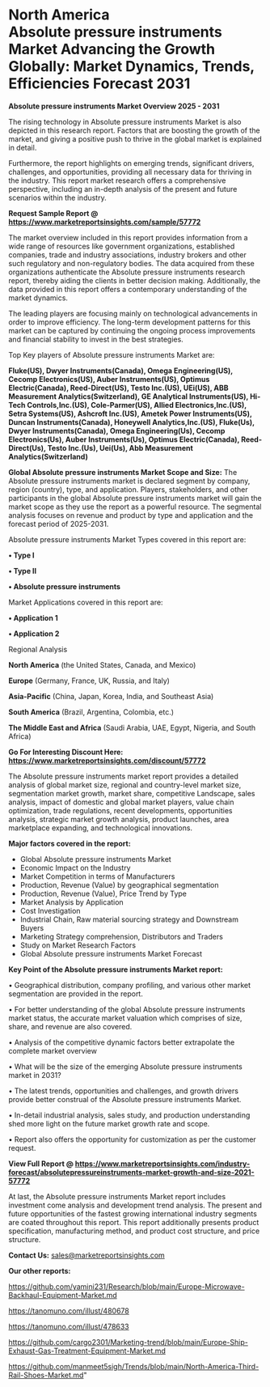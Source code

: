 # North America Absolute pressure instruments Market Advancing the Growth Globally: Market Dynamics, Trends, Efficiencies Forecast 2031

<Strong> Absolute pressure instruments Market Overview 2025 - 2031</strong>

The rising technology in Absolute pressure instruments Market is also depicted in this research report. Factors that are boosting the growth of the market, and giving a positive push to thrive in the global market is explained in detail.

Furthermore, the report highlights on emerging trends, significant drivers, challenges, and opportunities, providing all necessary data for thriving in the industry. This report market research offers a comprehensive perspective, including an in-depth analysis of the present and future scenarios within the industry.

<strong>Request Sample Report @ <a href=https://www.marketreportsinsights.com/sample/57772>https://www.marketreportsinsights.com/sample/57772</a></strong>

The market overview included in this report provides information from a wide range of resources like government organizations, established companies, trade and industry associations, industry brokers and other such regulatory and non-regulatory bodies. The data acquired from these organizations authenticate the Absolute pressure instruments research report, thereby aiding the clients in better decision making. Additionally, the data provided in this report offers a contemporary understanding of the market dynamics.

The leading players are focusing mainly on technological advancements in order to improve efficiency. The long-term development patterns for this market can be captured by continuing the ongoing process improvements and financial stability to invest in the best strategies.

Top Key players of Absolute pressure instruments Market are:

<strong>Fluke(US), Dwyer Instruments(Canada), Omega Engineering(US), Cecomp Electronics(US), Auber Instruments(US), Optimus Electric(Canada), Reed-Direct(US), Testo Inc.(US), UEi(US), ABB Measurement Analytics(Switzerland), GE Analytical Instruments(US), Hi-Tech Controls,Inc.(US), Cole-Parmer(US), Allied Electronics,Inc.(US), Setra Systems(US), Ashcroft Inc.(US), Ametek Power Instruments(US), Duncan Instruments(Canada), Honeywell Analytics,Inc.(US), Fluke(Us), Dwyer Instruments(Canada), Omega Engineering(Us), Cecomp Electronics(Us), Auber Instruments(Us), Optimus Electric(Canada), Reed-Direct(Us), Testo Inc.(Us), Uei(Us), Abb Measurement Analytics(Switzerland)</strong>

<strong><b>Global Absolute pressure instruments Market Scope and Size:</b></strong>
The Absolute pressure instruments market is declared segment by company, region (country), type, and application. Players, stakeholders, and other participants in the global Absolute pressure instruments market will gain the market scope as they use the report as a powerful resource. The segmental analysis focuses on revenue and product by type and application and the forecast period of 2025-2031.

Absolute pressure instruments Market Types covered in this report are:

<strong>• Type I

• Type II

• Absolute pressure instruments</strong>

Market Applications covered in this report are:

<strong>• Application 1

• Application 2</strong> 

Regional Analysis

<strong>North America</strong> (the United States, Canada, and Mexico)

<strong>Europe</strong> (Germany, France, UK, Russia, and Italy)

<strong>Asia-Pacific</strong> (China, Japan, Korea, India, and Southeast Asia)

<strong>South America</strong> (Brazil, Argentina, Colombia, etc.)

<strong>The Middle East and Africa</strong> (Saudi Arabia, UAE, Egypt, Nigeria, and South Africa)

<strong>Go For Interesting Discount Here: <a href=https://www.marketreportsinsights.com/discount/57772>https://www.marketreportsinsights.com/discount/57772</a></strong>

The Absolute pressure instruments market report provides a detailed analysis of global market size, regional and country-level market size, segmentation market growth, market share, competitive Landscape, sales analysis, impact of domestic and global market players, value chain optimization, trade regulations, recent developments, opportunities analysis, strategic market growth analysis, product launches, area marketplace expanding, and technological innovations.

<strong><b>Major factors covered in the report:</b></strong>
<ul>
  <li>Global Absolute pressure instruments Market </li>
  <li>Economic Impact on the Industry</li>
  <li>Market Competition in terms of Manufacturers</li>
  <li>Production, Revenue (Value) by geographical segmentation</li>
  <li>Production, Revenue (Value), Price Trend by Type</li>
  <li>Market Analysis by Application</li>
  <li>Cost Investigation</li>
  <li>Industrial Chain, Raw material sourcing strategy and Downstream Buyers</li>
  <li>Marketing Strategy comprehension, Distributors and Traders</li>
  <li>Study on Market Research Factors</li>
  <li>Global Absolute pressure instruments Market Forecast</li>
</ul>

<strong><b>Key Point of the Absolute pressure instruments Market report:</b></strong>

• Geographical distribution, company profiling, and various other market segmentation are provided in the report.

• For better understanding of the global Absolute pressure instruments market status, the accurate market valuation which comprises of size, share, and revenue are also covered.

• Analysis of the competitive dynamic factors better extrapolate the complete market overview

• What will be the size of the emerging Absolute pressure instruments market in 2031?

• The latest trends, opportunities and challenges, and growth drivers provide better construal of the Absolute pressure instruments Market.

• In-detail industrial analysis, sales study, and production understanding shed more light on the future market growth rate and scope.

• Report also offers the opportunity for customization as per the customer request.

<strong><b>View Full Report @ <a href=https://www.marketreportsinsights.com/industry-forecast/absolutepressureinstruments-market-growth-and-size-2021-57772>https://www.marketreportsinsights.com/industry-forecast/absolutepressureinstruments-market-growth-and-size-2021-57772</a></b></strong>


At last, the Absolute pressure instruments Market report includes investment come analysis and development trend analysis. The present and future opportunities of the fastest growing international industry segments are coated throughout this report. This report additionally presents product specification, manufacturing method, and product cost structure, and price structure.

<strong>Contact Us:</strong>
sales@marketreportsinsights.com

<strong>Our other reports:</strong>

<a href=https://github.com/yamini231/Research/blob/main/Europe-Microwave-Backhaul-Equipment-Market.md>https://github.com/yamini231/Research/blob/main/Europe-Microwave-Backhaul-Equipment-Market.md</a>

<a href=https://tanomuno.com/illust/480678>https://tanomuno.com/illust/480678</a>

<a href=https://tanomuno.com/illust/478633>https://tanomuno.com/illust/478633</a>

<a href=https://github.com/cargo2301/Marketing-trend/blob/main/Europe-Ship-Exhaust-Gas-Treatment-Equipment-Market.md>https://github.com/cargo2301/Marketing-trend/blob/main/Europe-Ship-Exhaust-Gas-Treatment-Equipment-Market.md</a>

<a href=https://github.com/manmeet5sigh/Trends/blob/main/North-America-Third-Rail-Shoes-Market.md>https://github.com/manmeet5sigh/Trends/blob/main/North-America-Third-Rail-Shoes-Market.md</a>"
